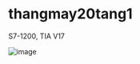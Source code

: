 # thangmay20tang1

S7-1200, TIA V17

![image](https://github.com/user-attachments/assets/8d9c398c-1dec-4d73-ae2c-816f42e5f033)


